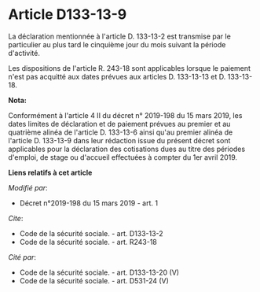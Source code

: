 # Article D133-13-9

La déclaration mentionnée à l'article D. 133-13-2 est transmise par le particulier au plus tard le cinquième jour du mois
suivant la période d'activité. 

Les dispositions de l'article R. 243-18 sont applicables lorsque le paiement n'est pas acquitté aux dates prévues aux
articles D. 133-13-13 et D. 133-13-18.

**Nota:**

Conformément à l'article 4 II du décret n° 2019-198 du 15 mars 2019, les dates limites de déclaration et de paiement prévues
au premier et au quatrième alinéa de l'article D. 133-13-6 ainsi qu'au premier alinéa de l'article D. 133-13-9 dans leur
rédaction issue du présent décret sont applicables pour la déclaration des cotisations dues au titre des périodes d'emploi,
de stage ou d'accueil effectuées à compter du 1er avril 2019.

**Liens relatifs à cet article**

_Modifié par_:

  - Décret n°2019-198 du 15 mars 2019 - art. 1

_Cite_:

  - Code de la sécurité sociale. - art. D133-13-2
  - Code de la sécurité sociale. - art. R243-18

_Cité par_:

  - Code de la sécurité sociale. - art. D133-13-20 (V)
  - Code de la sécurité sociale. - art. D531-24 (V)
